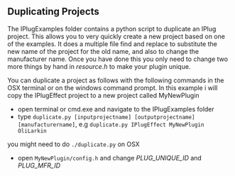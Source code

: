 ## Duplicating Projects

The IPlugExamples folder contains a python script to duplicate an IPlug project. This allows you to very quickly create a new project based on one of the examples. It does a multiple file find and replace to substitute the new name of the project for the old name, and also to change the manufacturer name. Once you have done this you only need to change two more things by hand in *resource.h* to make your plugin unique.

You can duplicate a project as follows with the following commands in the OSX terminal or on the windows command prompt. In this example i will copy the IPlugEffect project to a new project called MyNewPlugin

- open terminal or cmd.exe and navigate to the IPlugExamples folder
- type `duplicate.py [inputprojectname] [outputprojectname] [manufacturername]`, e.g `duplicate.py IPlugEffect MyNewPlugin OliLarkin`

you might need to do `./duplicate.py` on OSX

- open `MyNewPlugin/config.h` and change *PLUG_UNIQUE_ID* and *PLUG_MFR_ID*